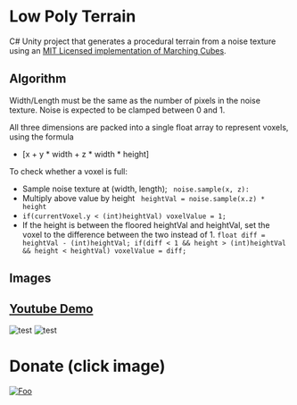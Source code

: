 # Low Poly Terrain

C# Unity project that generates a procedural terrain from a noise texture using an [MIT Licensed implementation of Marching Cubes](https://github.com/Scrawk/Marching-Cubes).

## Algorithm

Width/Length must be the same as the number of pixels in the noise texture.
Noise is expected to be clamped between 0 and 1.

All three dimensions are packed into a single float array to represent voxels, using the formula 
- [x + y * width + z * width * height]

To check whether a voxel is full:

- Sample noise texture at (width, length); ``` noise.sample(x, z):```
- Multiply above value by height ``` heightVal = noise.sample(x.z) * height```
- ```if(currentVoxel.y < (int)heightVal) voxelValue = 1;```
- If the height is between the floored heightVal and heightVal, set the voxel to the difference between the two instead of 1.
```float diff = heightVal - (int)heightVal; if(diff < 1 && height > (int)heightVal && height < heightVal) voxelValue = diff;```

## Images
## [Youtube Demo](https://www.youtube.com/watch?v=6rcKqbRc4lY)

![test](Renders/Image0.png)
![test](Renders/Image1.png)

# Donate (click image)

[![Foo](Renders/coffee.png)](https://www.buymeacoffee.com/ZcRuWpUBf)


